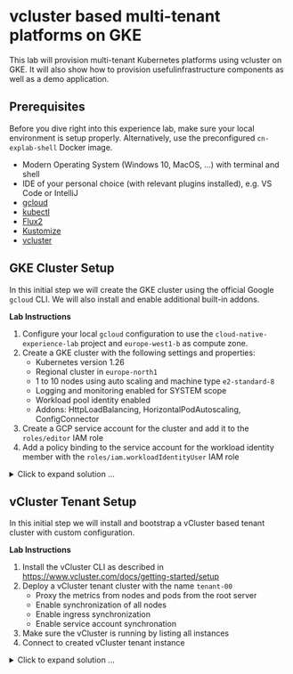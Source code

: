 # vcluster based multi-tenant platforms on GKE

This lab will provision multi-tenant Kubernetes platforms using vcluster on GKE.
It will also show how to provision usefulinfrastructure components as well
as a demo application.

## Prerequisites

Before you dive right into this experience lab, make sure your local environment is setup properly. Alternatively, use the preconfigured `cn-explab-shell` Docker image.

- Modern Operating System (Windows 10, MacOS, ...) with terminal and shell
- IDE of your personal choice (with relevant plugins installed), e.g. VS Code or IntelliJ
- [gcloud](https://cloud.google.com/sdk/docs/install)
- [kubectl](https://kubernetes.io/docs/tasks/tools/)
- [Flux2](https://fluxcd.io/flux/cmd/)
- [Kustomize](https://kustomize.io)
- [vcluster](https://www.vcluster.com/docs/getting-started/setup)

## GKE Cluster Setup

In this initial step we will create the GKE cluster using the official Google `gcloud` CLI. We will also
install and enable additional built-in addons.

**Lab Instructions**

1. Configure your local `gcloud` configuration to use the `cloud-native-experience-lab` project and `europe-west1-b` as compute zone.
2. Create a GKE cluster with the following settings and properties:
   - Kubernetes version 1.26
   - Regional cluster in `europe-north1`
   - 1 to 10 nodes using auto scaling and machine type `e2-standard-8`
   - Logging and monitoring enabled for SYSTEM scope
   - Workload pool identity enabled
   - Addons: HttpLoadBalancing, HorizontalPodAutoscaling, ConfigConnector
3. Create a GCP service account for the cluster and add it to the `roles/editor` IAM role
4. Add a policy binding to the service account for the workload identity member with the `roles/iam.workloadIdentityUser` IAM role

<details>
  <summary markdown="span">Click to expand solution ...</summary>

```bash
# or do it manually to better unstand the steps and commands
# see https://cloud.google.com/sdk/gcloud/reference/container/clusters/create
export GCP_PROJECT=cloud-native-experience-lab
export GCP_REGION=europe-north1
export GCP_ZONE=europe-north1-b
export CLUSTER_NAME=cloud-native-explab

gcloud config set project $GCP_PROJECT
gcloud config set compute/region $GCP_REGION
gcloud config set compute/zone $GCP_ZONE
gcloud config set container/use_client_certificate False

gcloud container clusters create $CLUSTER_NAME  \
        --release-channel=regular \
		--cluster-version=1.26 \
  		--region=$(GCP_REGION) \ 
        --addons HttpLoadBalancing,HorizontalPodAutoscaling,ConfigConnector \
        --workload-pool=$GCP_PROJECT.svc.id.goog \
        --enable-autoscaling \
        --autoscaling-profile=optimize-utilization \
        --num-nodes=1 \
        --min-nodes=1 --max-nodes=10 \
        --machine-type=e2-standard-8 \
        --logging=SYSTEM \
        --monitoring=SYSTEM

kubectl create clusterrolebinding cluster-admin-binding --clusterrole=cluster-admin --user=`gcloud config get-value core/account`

# for the ConfigConnector plugin we need to create a SA with correct permissions
gcloud iam service-accounts create $CLUSTER_NAME --description="$CLUSTER_NAME Service Account" --display-name="$CLUSTER_NAME Service Account"

gcloud projects add-iam-policy-binding $GCP_PROJECT  \
        --role=roles/editor  \
        --member=serviceAccount:$CLUSTER_NAME@$GCP_PROJECT.iam.gserviceaccount.com

gcloud iam service-accounts add-iam-policy-binding $CLUSTER_NAME@$GCP_PROJECT.iam.gserviceaccount.com \
        --member="serviceAccount:$GCP_PROJECT.svc.id.goog[cnrm-system/cnrm-controller-manager]" \
        --role="roles/iam.workloadIdentityUser"
```

</details>


## vCluster Tenant Setup

In this initial step we will install and bootstrap a vCluster based tenant cluster with custom configuration.

**Lab Instructions**

1. Install the vCluster CLI as described in https://www.vcluster.com/docs/getting-started/setup
2. Deploy a vCluster tenant cluster with the name `tenant-00`
    - Proxy the metrics from nodes and pods from the root server
    - Enable synchronization of all nodes
    - Enable ingress synchronization
    - Enable service account synchronation
3. Make sure the vCluster is running by listing all instances
3. Connect to created vCluster tenant instance

<details>
  <summary markdown="span">Click to expand solution ...</summary>

```bash
# create the vcluster tenant instance
vcluster create tenant-00 --expose=true --connect=false --values=tools/vcluster-values.yaml
vcluster list

vcluster connect tenant-00
kubectl get namespaces

vcluster connect tenant-00 --update-current=false --kube-config=kubeconfig/tenant-00.yaml
kubectl --kubeconfig kubeconfig/tenant-00.yaml get namespaces

# or export the custom kubeconfig
export KUBECONFIG=$PWD/kubeconfig/tenant-00.yaml
```

</detals>


## Tenant Bootstrapping with Flux2

In this step we bootstrap Flux2 as GitOps tool to provision the tenenant cluster with its infrastracture and platform and application components.

**Lab Instructions**

1. Bootstrap Flux using this repository as source
    - Add following extra components: `image-reflector-controller` and `image-automation-controller`
    - Create a read / write key for Flux, so that Flux can make manifest changes
2. Configure additional kustomizations for infrastructure and applications components

<details>
  <summary markdown="span">Click to expand solution ...</summary>

```bash
# see https://fluxcd.io/docs/get-started/
# generate a personal Github token
export GITHUB_USER=qaware
export GITHUB_TOKEN=<your-token>
export VCLUSTER_NAME=tenant-01

# bootstrap the flux-system namespace and components
flux bootstrap github \
    --owner=$GITHUB_USER \
    --repository=cloud-native-explab \
    --branch=main \
    --path=./clusters/gcp/$(CLUSTER_NAME)/$(VCLUSTER_NAME) \
    --components-extra=image-reflector-controller,image-automation-controller \
    --read-write-key \
    --personal         # only for user accounts, not for org accounts

# to manually trigger the GitOps process use the following commands
flux reconcile source git flux-system
flux reconcile kustomization infrastructure
flux reconcile kustomization applications

# you may need to update and modify Flux kustomization
# - infrastructure-sync.yaml
# - applications-sync.yaml

# to automatically trigger the GitOps process 
# you also need to create or update the webhooks for the Git Repository
# Payload URL: http://<LoadBalancerAddress>/<ReceiverURL>
# Secret: the webhook-token value
$ kubectl -n flux-system get svc/receiver
$ kubectl -n flux-system get receiver/webapp
```

</details>


## Kubernetes Dashboard

The Kubernetes dashboard has not been installed as a GKE addon. Instead, we install the dashboard manually in the current version. Since RBAC is enabled we also need to make a few additional steps are required.

**Lab Instructions**

1. Deploy the Kubernetes Dashboard as YAML from the upstream repository
2. Create service account and cluster role binding using Flux2
3. Expose the dashboard UI as _LoadBalancer_ service or using an _Ingress_ resource
4. Generate user token and access dashboard UI

<details>
  <summary markdown="span">Click to expand solution ...</summary>

```yaml
# see https://github.com/kubernetes/dashboard/blob/master/docs/user/access-control/creating-sample-user.md
# create admin-service-account.yaml in the GitOps infrastructure directory
apiVersion: v1
kind: ServiceAccount
metadata:
    name: admin-user
    namespace: kube-system
---
apiVersion: rbac.authorization.k8s.io/v1
kind: ClusterRoleBinding
metadata:
    name: admin-user
roleRef:
    apiGroup: rbac.authorization.k8s.io
    kind: ClusterRole
    name: cluster-admin
subjects:
    - kind: ServiceAccount
      name: admin-user
      namespace: kube-system
```

Now you can open and access the dashboard in your preferred browser. You could either use port-forwarding or the proxy
functionality of kubectl.

```bash
# using the proxy
kubectl proxy
open http://localhost:8001/api/v1/namespaces/kubernetes-dashboard/services/https:kubernetes-dashboard:/proxy/

# or use port forward
kubectl port-forward -n kube-system service/kubernetes-dashboard 10443:443
```

Even better is to patch the `kubernetes-dashboard` service using type `LoadBalancer` and apply it as strategic
merge patch using Kustomize.

```yaml
# create loadbalancer.yaml in the GitOps repository
apiVersion: v1
kind: Service
metadata:
  name: kubernetes-dashboard
  namespace: kubernetes-dashboard
spec:
  type: LoadBalancer

# add this to the kustomize.yaml
patchesStrategicMerge:
  - loadbalancer.yaml
```

Finally, create the access token for the admin user.
```bash
kubectl -n kubernetes-dashboard create token admin-user
```

</details>


## Kube Prometheus based Monitoring Stack

The External Secrets Operator is a component to synchronize secrets from external APIs such
as the Google Secrets Manager. In this step we will install the component using Helm and then configure it to synchronize some secrets.

**Lab Instructions**

1. Install the Kube Prometheus based monitoring stack via a Helm chart

<details>
  <summary markdown="span">Click to expand solution ...</summary>

_TODO_

</details>


## Pod Info Application Deployment

In this step we will deploy [Podinfo](https://github.com/stefanprodan/podinfo).
Podinfo is a tiny web application made with Go that showcases best practices of running microservices in Kubernetes. Podinfo is used by CNCF projects like Flux and Flagger for end-to-end testing and workshops.

**Lab Instructions**

1. Read the installation instructions at https://github.com/stefanprodan/podinfo
2. Install the Podinfo application into the default namespace either as Helm chart or Kustomize
    - Patch the Podinfo deployment and set `replicas: 3`
    - Patch the PodInfo HPA and set `minReplicas: 3`
    - Patch the PodInfo Service and set `type: LoadBalancer`
3. (_optional_) Setup the image update automation workflow with suitable image repository and policy

<details>
  <summary markdown="span">Click to expand solution ...</summary>

```bash
cd applications/gcp/cloud-native-explab
kustomize create

flux create source git podinfo \
    --url=https://github.com/stefanprodan/podinfo \
    --tag="6.1.8" \
    --interval=30s \
    --export > podinfo/podinfo-source.yaml

flux create kustomization podinfo \
    --source=GitRepository/podinfo \
    --path="./kustomize" \
    --prune=true \
    --interval=5m0s \
    --target-namespace=default \
    --export > podinfo/podinfo-kustomization.yaml
```

The Kustomize patches need to be added manually to the `podinfo-kustomization.yaml`.

```yaml
  images:
    - name: ghcr.io/stefanprodan/podinfo
      newName: ghcr.io/stefanprodan/podinfo # {"$imagepolicy": "flux-system:podinfo:name"}
      newTag: 6.1.8 # {"$imagepolicy": "flux-system:podinfo:tag"}
  patchesStrategicMerge:
    - apiVersion: autoscaling/v2beta2
      kind: HorizontalPodAutoscaler
      metadata:
        name: podinfo
      spec:
        minReplicas: 3
    - apiVersion: apps/v1
      kind: Deployment
      metadata:
        name: podinfo
        labels:
          lab: cloud-native-explab
      spec:
        replicas: 3
        template:
          metadata:
            labels:
              lab: cloud-native-explab
    - apiVersion: v1
      kind: Service
      metadata:
        name: podinfo
      spec:
        type: LoadBalancer
```

Then add and configure image repository and policy for the image update automation to work.

```bash
flux create image repository podinfo \
    --image=ghcr.io/stefanprodan/podinfo \
    --interval 1m0s \
    --export > podinfo/podinfo-registry.yaml

flux create image policy podinfo \
    --image-ref=podinfo \
    --select-semver="6.1.x" \
    --export > podinfo/podinfo-policy.yaml
```

</details>

